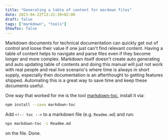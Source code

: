 ```yaml
---
title: "Generating a table of content for mardown files"
date: 2023-04-22T13:22:39+02:00
draft: false
tags: ["markdown", "tools"]
ShowToc: false
---
```


Markdown documents for technical documentation can quickly get out of control and loose their value if one just can't find relevant content. Having a table of content helps to navigate and parse files even if they become longer and more complex. Markdown itself doesn't create auto generating and auto updating table of contents and doing this manual will just not work with real people and real live scenario's where time is always in short supply, especially then documentation is an afterthought to getting features shipped. Automating this is a great way to save time and keep these documents useful. 

One way that worked for me is the tool [markdown-toc](https://github.com/ekalinin/github-markdown-toc), install it via:

```bash
npm install --save markdown-toc
````

Add `<!-- toc -->` to a markdown file (e.g. `Readme.md`) and run:

```bash
npx markdown-toc -i Readme.md
```

on the file. Done.